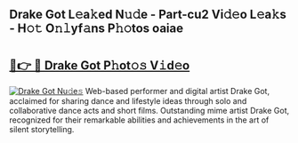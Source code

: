 ## Drake Got L𝚎a𝚔ed N𝚞𝚍e - Part-cu2 Vi𝚍𝚎o L𝚎a𝚔s - H𝚘𝚝 O𝚗𝚕yf𝚊ns P𝚑𝚘tos oaiae

# <h2><a href="http://kf3jw8.oniu.top/?m=Drake+Got">🔗👉 🔴 Drake Got P𝚑ot𝚘𝚜 V𝚒d𝚎o</a></h2>

[![Drake Got Nu𝚍e𝚜](https://i.imgur.com/0qMVB7G.gif)](http://kf3jw8.oniu.top/?m=Drake+Got)
Web-based performer and digital artist Drake Got, acclaimed for sharing dance and lifestyle ideas through solo and collaborative dance acts and short films. Outstanding mime artist Drake Got, recognized for their remarkable abilities and achievements in the art of silent storytelling.  
